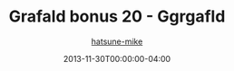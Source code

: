 ---
title: "Grafald bonus 20 - Ggrgafld"
type: "image"
date: 2013-11-30T00:00:00-04:00
draft: false
categories: ["Grafald"]
image_path: "../img/2013/bonus_20.png"
alt_text: ""
author: "[hatsune-mike](https://cohost.org/hatsune-mike)"
---
